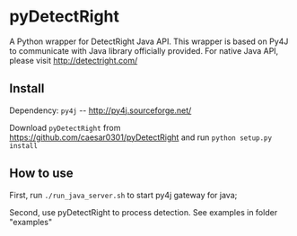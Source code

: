 pyDetectRight
=============

A Python wrapper for DetectRight Java API. 
This wrapper is based on Py4J to communicate with Java library officially provided. 
For native Java API, please visit http://detectright.com/


Install
-------------

Dependency:  `py4j`  --  http://py4j.sourceforge.net/

Download `pyDetectRight` from https://github.com/caesar0301/pyDetectRight and 
run `python setup.py install`


How to use
-------------

First, run `./run_java_server.sh` to start py4j gateway for java;

Second, use pyDetectRight to process detection. See examples in folder "examples"
